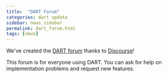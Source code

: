 ```yaml
---
title:  "DART Forum"
categories: dart update
sidebar: news_sidebar
permalink: dart_forum.html
tags: [news]
---
```


We've created the [DART forum](https://dartsim.discourse.group) thanks to [Discourse](https://www.discourse.org/)!

This forum is for everyone using DART. You can ask for help on implementation problems and request new features.
